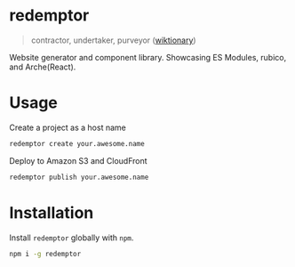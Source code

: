 # redemptor
> contractor, undertaker, purveyor ([wiktionary](https://en.wiktionary.org/wiki/redemptor))

Website generator and component library. Showcasing ES Modules, rubico, and Arche(React).

# Usage
Create a project as a host name
```sh
redemptor create your.awesome.name
```

Deploy to Amazon S3 and CloudFront
```sh
redemptor publish your.awesome.name
```

# Installation
Install `redemptor` globally with `npm`.
```sh
npm i -g redemptor
```
